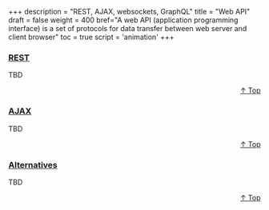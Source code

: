 +++
description = "REST, AJAX, websockets, GraphQL"
title = "Web API"
draft = false
weight = 400
bref="A web API (application programming interface) is a set of protocols for data transfer between web server and client browser"
toc = true
script = 'animation'
+++

<h3 class="section-head" id="h-Section1"><a href="#h-Section1">REST</a></h3>
  <p>TBD</p>
<div style="text-align:right"> <a href="#top">&#8593; Top</a></div>

<h3 class="section-head" id="h-Section2"><a href="#h-Section2">AJAX</a></h3>
  <p>TBD</p>
  <div style="text-align:right"> <a href="#top">&#8593; Top</a></div>

<h3 class="section-head" id="h-Section3"><a href="#h-Section3">Alternatives</a></h3>
  <p>TBD</p>
  <div style="text-align:right"> <a href="#top">&#8593; Top</a></div>
